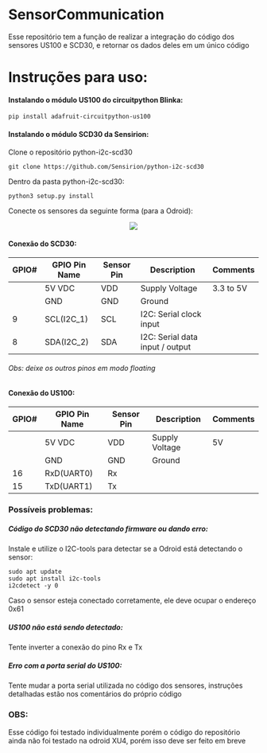 # SensorCommunication

Esse repositório tem a função de realizar a integração do código dos sensores US100 e SCD30, e retornar os dados deles em um único código

# Instruções para uso:

#### Instalando o módulo US100 do circuitpython Blinka:

```
pip install adafruit-circuitpython-us100
```
#### Instalando o módulo SCD30 da Sensirion:

Clone o repositório python-i2c-scd30
```
git clone https://github.com/Sensirion/python-i2c-scd30
```

Dentro da pasta python-i2c-scd30:

```
python3 setup.py install
```
Conecte os sensores da seguinte forma (para a Odroid):

<p align="center">
  <img src="https://pi4j.com/1.2/images/odroid-xu4-con10-pinout.png" />
</p>

#### Conexão do SCD30:

GPIO#| GPIO Pin Name| Sensor Pin | Description     | Comments |
----- | ------------- | ----------- | -----------   | -------- |
  ⠀  |  5V VDC          | VDD         |   Supply Voltage          | 3.3 to 5V        |
  ⠀  |  GND       | GND         |    Ground         |        | 
   9 | SCL(I2C_1) | SCL   | I2C: Serial clock input   |     |
   8 | SDA(I2C_2) | SDA   | I2C: Serial data input / output   |     |
   
   ###### Obs: deixe os outros pinos em modo floating
   
#### Conexão do US100:

GPIO#| GPIO Pin Name| Sensor Pin | Description     | Comments |
----- | ------------- | ----------- | -----------   | -------- |
  ⠀  |  5V VDC          | VDD         |   Supply Voltage          | 5V        |
  ⠀  |  GND       | GND         |    Ground         |        | 
   16 | RxD(UART0) | Rx   |    |     |
   15 | TxD(UART1) | Tx   |   |     |

### Possíveis problemas:

##### Código do SCD30 não detectando firmware ou dando erro:

Instale e utilize o I2C-tools para detectar se a Odroid está detectando o sensor:

```
sudo apt update
sudo apt install i2c-tools
i2cdetect -y 0
```
Caso o sensor esteja conectado corretamente, ele deve ocupar o endereço 0x61

##### US100 não está sendo detectado:

Tente inverter a conexão do pino Rx e Tx

##### Erro com a porta serial do US100:

Tente mudar a porta serial utilizada no código dos sensores, instruções detalhadas estão nos comentários do próprio código

### OBS:

Esse código foi testado individualmente porém o código do repositório ainda não foi testado na odroid XU4, porém isso deve ser feito em breve
